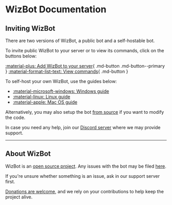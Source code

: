 # WizBot Documentation

<!-- ![img][header] -->

## Inviting WizBot

There are two versions of WizBot, a public bot and a self-hostable bot.

To invite public WizBot to your server or to view its commands, click on the buttons below:

[:material-plus: Add WizBot to your server][invite]{ .md-button .md-button--primary }
[:material-format-list-text: View commands][commands]{ .md-button }

To self-host your own WizBot, use the guides below:

- [:material-microsoft-windows: Windows guide][windows-guide]
- [:material-linux: Linux guide][linux-guide]
- [:material-apple: Mac OS guide][macos-guide]

Alternatively, you may also setup the bot [from source][from-source-guide] if you want to modify the code.

In case you need any help, join our [Discord server][discord-server] where we may provide support.

---

## About WizBot

WizBot is an [open source project][github]. Any issues with the bot may be filed [here][issues].

If you're unsure whether something is an issue, ask in our support server first.

[Donations are welcome][donate], and we rely on your contributions to help keep the project alive.

[invite]: https://wizbot.cc/botinvite
[commands]: https://commands.wizbot.cc/
[windows-guide]: ./guides/windows-guide.md
[linux-guide]: ./guides/linux-guide.md
[macos-guide]: ./guides/osx-guide.md
[from-source-guide]: ./guides/from-source.md
[discord-server]: https://wizbot.cc/discord
[github]: https://github.com/Wizkiller96/WizBot
[issues]: https://github.com/Wizkiller96/WizBot/issues
[donate]: ./donate.md